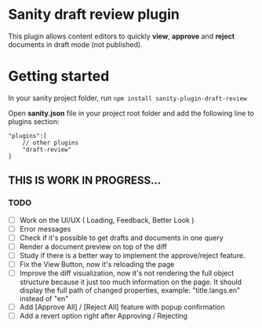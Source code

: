 # Sanity draft review plugin

This plugin allows content editors to quickly **view**, **approve** and **reject** documents in draft mode (not published).



# Getting started

In your sanity project folder, run ``npm install sanity-plugin-draft-review``

Open **sanity.json** file in your project root folder and add the following line to plugins section:

```
"plugins":[
    // other plugins
    "draft-review"
]
```

## THIS IS WORK IN PROGRESS...

### TODO

- [ ] Work on the UI/UX ( Loading, Feedback, Better Look )
- [ ] Error messages
- [ ] Check if it's possible to get drafts and documents in one query 
- [ ] Render a document preview on top of the diff
- [ ] Study if there is a better way to implement the approve/reject feature.
- [ ] Fix the View Button, now it's reloading the page
- [ ] Improve the diff visualization, now it's not rendering the full object structure because it just too much information on the page. It should display the full path of changed properties, example: "title.langs.en" instead of "en"
- [ ] Add [Approve All] / [Reject All] feature with popup confirmation
- [ ] Add a revert option right after Approving / Rejecting